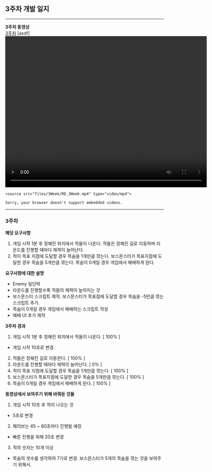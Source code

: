 
## 3주차 개발 일지
---

**3주차 동영상**
<br>
[3주차](files/3Week/RD_3Week.mp4)
[asdf]<video controls width="640" height="480">

    <source src="files/3Week/RD_3Week.mp4" type="video/mp4">

    Sorry, your browser doesn't support embedded videos.

</video>


---
### 3주차

**해당 요구사항**
1. 게임 시작 1분 후 정해진 위치에서 적들이 나온다. 적들은 정해진 길로 이동하며 라운드를 진행할 때마다 체력이 늘어난다.
2. 적이 목표 지점에 도달할 경우 목숨을 1개만큼 깎는다. 보스몬스터가 목표지점에 도달한 경우 목숨을 5개만큼 깎는다. 목숨이 0개일 경우 게임에서 패배하게 된다.

**요구사항에 대한 설명**
- Enemy 일단락
- 라운드를 진행할수록 적들의 체력이 높아지는 것
- 보스몬스터 스크립트 제작. 보스몬스터가 목표점에 도달할 경우 목숨을 -5만큼 깎는 스크립트 추가.
- 목숨이 0개일 경우 게임에서 패배하는 스크립트 작성
- 패배 UI 추가 제작

**3주차 경과**

1. 게임 시작 1분 후 정해진 위치에서 적들이 나온다. [ 100% ]
  - 게임 시작 10초로 변경.
2. 적들은 정해진 길로 이동한다. [ 100% ]
3. 라운드를 진행할 때마다 체력이 늘어난다. [ 0% ]
4. 적이 목표 지점에 도달할 경우 목숨을 1개만큼 깎는다. [ 100% ]
5. 보스몬스터가 목표지점에 도달한 경우 목숨을 5개만큼 깎는다. [ 100% ]
6. 목숨이 0개일 경우 게임에서 패배하게 된다. [ 100% ]

**동영상에서 보여주기 위해 바꿔둔 것들**
1. 게임 시작 10초 후 적이 나오는 것
  - 5초로 변경
2. 웨이브는 45 ~ 60초마다 진행될 예정
  - 빠른 진행을 위해 20초 변경
3. 적의 숫자는 10개 이상
  - 목숨의 갯수를 생각하여 7기로 변경. 보스몬스터가 5개의 목숨을 깎는 것을 보여주기 위해서.
